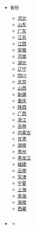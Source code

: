 <!-- _sidebar.md -->

* 省份
  * [河北](/ProjectDocs/hebei.md) <!--注意这里是相对路径-->
  * [山东](/ProjectDocs/shandong.md)
  * [广东](/ProjectDocs/guangdong.md)
  * [江苏](/ProjectDocs/jiangsu.md)
  * [江西](/ProjectDocs/jiangxi.md)
  * [安徽](/ProjectDocs/anhui.md)
  * [河南](/ProjectDocs/henan.md)
  * [湖北](/ProjectDocs/hubei.md)
  * [辽宁](/ProjectDocs/liaoning.md)
  * [四川](/ProjectDocs/sichuan.md)
  * [北京](/ProjectDocs/beijing.md)
  * [山西](/ProjectDocs/shanxi.md)
  * [新疆](/ProjectDocs/xinjiang.md)
  * [重庆](/ProjectDocs/chongqing.md)
  * [陕西](/ProjectDocs/shanxixi.md)
  * [广西](/ProjectDocs/guangxi.md)
  * [浙江](/ProjectDocs/zhejiang.md)
  * [吉林](/ProjectDocs/jilin.md)
  * [内蒙古](/ProjectDocs/neimenggu.md)
  * [甘肃](/ProjectDocs/gansu.md)
  * [湖南](/ProjectDocs/hunan.md)
  * [贵州](/ProjectDocs/guizhou.md)
  * [黑龙江](/ProjectDocs/heilongjiang.md)
  * [福建](/ProjectDocs/fujian.md)
  * [云南](/ProjectDocs/yunnan.md)
  * [天津](/ProjectDocs/tianjin.md)
  * [宁夏](/ProjectDocs/ningxia.md)
  * [上海](/ProjectDocs/shanghai.md)
  * [青海](/ProjectDocs/qinghai.md)
  * [海南](/ProjectDocs/hainan.md)
  * [西藏](/ProjectDocs/xizang.md)

* ##
  * ##